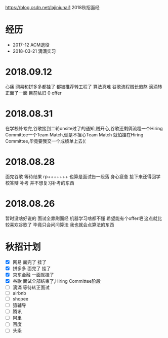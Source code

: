 https://blog.csdn.net/lajiniunai1 2018秋招面经

# 经历

* 2017-12 ACM退役
* 2018-03-21 滴滴实习
# 2018.09.12

心痛 网易和拼多多都挂了 都被推荐转工程了 算法真难
谷歌流程贼长煎熬 滴滴转正面了一面 目前依旧 0 offer

# 2018.08.31

在学校补考完,谷歌接到二轮onsite过了的通知,贼开心,谷歌还剩俩流程一个Hiring Committee一个Team Match,倒是不担心Team Match 就怕挂在Hiring Committee,毕竟要我交一个成绩单上去((

# 2018.08.28
面完谷歌 等待结果 rp+++++++
也算是面试告一段落 身心疲惫
接下来还得回学校答辩 补考 并不想复习补考的东西

# 2018.08.26
暂时没啥好说的 面试全靠刷面经 机器学习啥都不懂 希望能有个offer吧
这点就比较喜欢谷歌了 毕竟只会问问算法 我也就会点算法的东西

# 秋招计划

- [x] 网易  面完了 挂了
- [x] 拼多多 面完了 挂了
- [x] 京东金融 一面就挂了
- [x] 谷歌 面试全部结束了,Hiring Committee阶段
- [ ] 滴滴 等待转正面试
- [ ] airbnb
- [ ] shopee
- [ ] 猿辅导
- [ ] 腾讯
- [ ] 阿里
- [ ] 百度
- [ ] 头条
